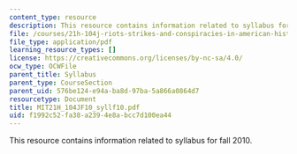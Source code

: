 ```yaml
---
content_type: resource
description: This resource contains information related to syllabus for fall 2010.
file: /courses/21h-104j-riots-strikes-and-conspiracies-in-american-history-fall-2010/f1992c52fa38a2394e8abcc7d100ea44_MIT21H_104JF10_syllf10.pdf
file_type: application/pdf
learning_resource_types: []
license: https://creativecommons.org/licenses/by-nc-sa/4.0/
ocw_type: OCWFile
parent_title: Syllabus
parent_type: CourseSection
parent_uid: 576be124-e94a-ba8d-97ba-5a866a0864d7
resourcetype: Document
title: MIT21H_104JF10_syllf10.pdf
uid: f1992c52-fa38-a239-4e8a-bcc7d100ea44
---
```

This resource contains information related to syllabus for fall 2010.